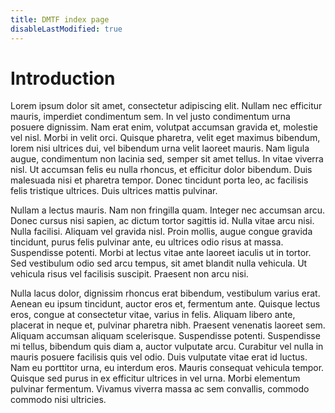 ```yaml
---
title: DMTF index page
disableLastModified: true
---
```


# Introduction



Lorem ipsum dolor sit amet, consectetur adipiscing elit. Nullam nec efficitur mauris, imperdiet condimentum sem. In vel justo condimentum urna posuere dignissim. Nam erat enim, volutpat accumsan gravida et, molestie vel nisl. Morbi in velit orci. Quisque pharetra, velit eget maximus bibendum, lorem nisi ultrices dui, vel bibendum urna velit laoreet mauris. Nam ligula augue, condimentum non lacinia sed, semper sit amet tellus. In vitae viverra nisl. Ut accumsan felis eu nulla rhoncus, et efficitur dolor bibendum. Duis malesuada nisi et pharetra tempor. Donec tincidunt porta leo, ac facilisis felis tristique ultrices. Duis ultrices mattis pulvinar.

Nullam a lectus mauris. Nam non fringilla quam. Integer nec accumsan arcu. Donec cursus nisi sapien, ac dictum tortor sagittis id. Nulla vitae arcu nisi. Nulla facilisi. Aliquam vel gravida nisl. Proin mollis, augue congue gravida tincidunt, purus felis pulvinar ante, eu ultrices odio risus at massa. Suspendisse potenti. Morbi at lectus vitae ante laoreet iaculis ut in tortor. Sed vestibulum odio sed arcu tempus, sit amet blandit nulla vehicula. Ut vehicula risus vel facilisis suscipit. Praesent non arcu nisi.

Nulla lacus dolor, dignissim rhoncus erat bibendum, vestibulum varius erat. Aenean eu ipsum tincidunt, auctor eros et, fermentum ante. Quisque lectus eros, congue at consectetur vitae, varius in felis. Aliquam libero ante, placerat in neque et, pulvinar pharetra nibh. Praesent venenatis laoreet sem. Aliquam accumsan aliquam scelerisque. Suspendisse potenti. Suspendisse mi tellus, bibendum quis diam a, auctor vulputate arcu. Curabitur vel nulla in mauris posuere facilisis quis vel odio. Duis vulputate vitae erat id luctus. Nam eu porttitor urna, eu interdum eros. Mauris consequat vehicula tempor. Quisque sed purus in ex efficitur ultrices in vel urna. Morbi elementum pulvinar fermentum. Vivamus viverra massa ac sem convallis, commodo commodo nisi ultricies. 
